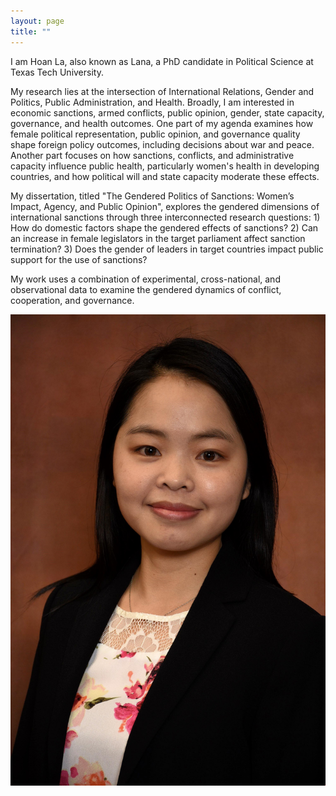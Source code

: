 ```yaml
---
layout: page
title: ""
---
```



<div class="profile-container">
  <div class="profile-text">
    <p>I am Hoan La, also known as Lana, a PhD candidate in Political Science at Texas Tech University.</p>
    <p>My research lies at the intersection of International Relations, Gender and Politics, Public Administration, and Health. Broadly, I am interested in economic sanctions, armed conflicts, public opinion, gender, state capacity, governance, and health outcomes. One part of my agenda examines how female political representation, public opinion, and governance quality shape foreign policy outcomes, including decisions about war and peace. Another part focuses on how sanctions, conflicts, and administrative capacity influence public health, particularly women's health in developing countries, and how political will and state capacity moderate these effects.</p>
    <p>My dissertation, titled "The Gendered Politics of Sanctions: Women’s Impact, Agency, and Public Opinion", explores the gendered dimensions of international sanctions through three interconnected research questions: 1) How do domestic factors shape the gendered effects of sanctions? 2) Can an increase in female legislators in the target parliament affect sanction termination? 3) Does the gender of leaders in target countries impact public support for the use of sanctions?</p>
    <p>My work uses a combination of experimental, cross-national, and observational data to examine the gendered dynamics of conflict, cooperation, and governance.</p>
  </div>

  <div class="profile-photo">
    <img src="/assets/img/IMG_8447.JPG" alt="Lana photo">
  </div>
</div>
